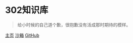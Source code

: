 # 302知识库

> 给小时候的自己道个歉，很抱歉没有活成那时期待的模样。

[主页](introduction)
[沙箱](https://codesandbox.io/s/xv36w4695o)
[GitHub](https://github.com/mochen072/github.io)


